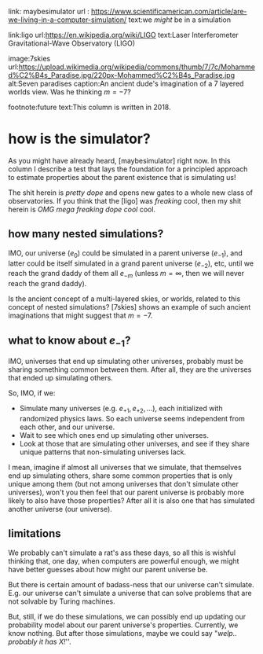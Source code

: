 link: maybesimulator
url : https://www.scientificamerican.com/article/are-we-living-in-a-computer-simulation/
text:we _might_ be in a simulation

link:ligo
url:https://en.wikipedia.org/wiki/LIGO
text:Laser Interferometer Gravitational-Wave Observatory (LIGO)

image:7skies
url:https://upload.wikimedia.org/wikipedia/commons/thumb/7/7c/Mohammed%C2%B4s_Paradise.jpg/220px-Mohammed%C2%B4s_Paradise.jpg
alt:Seven paradises
caption:An ancient dude's imagination of a 7 layered worlds view.  Was he
thinking $m=-7$?

footnote:future
text:This column is written in 2018.

# how is the simulator?

As you might have already heard, [maybesimulator] right now.  In this column I
describe a test that lays the foundation for a principled approach to estimate
properties about the parent existence that is simulating us!

The shit herein is _pretty dope_ and opens new gates to a whole new class of
observatories.  If you think that the [ligo] was _freaking_ cool, then my shit
herein is _OMG mega freaking dope cool_ cool.

## how many nested simulations?

IMO, our universe ($e_0$) could be simulated in a parent universe ($e_{-1}$),
and latter could be itself simulated in a grand parent universe ($e_{-2}$),
etc, until we reach the grand daddy of them all $e_{-m}$ (unless $m=\infty$,
then we will never reach the grand daddy).

Is the ancient concept of a multi-layered skies, or worlds, related to this
concept of nested simulations?  [7skies] shows an example of such ancient
imaginations that might suggest that $m=-7$.

## what to know about $e_{-1}$?

IMO, universes that end up simulating other universes, probably must be sharing
something common between them.  After all, they are the universes that ended up
simulating others.

So, IMO, if we:

+ Simulate many universes (e.g. $e_{+1}, e_{+2}, \ldots$), each initialized
  with randomized physics laws.  So each universe seems independent from each
  other, and our universe.
+ Wait to see which ones end up simulating other universes.
+ Look at those that are simulating other universes, and see if they share
  unique patterns that non-simulating universes lack.

I mean, imagine if almost all universes that we simulate, that themselves end
up simulating others, share some common properties that is only unique among
them (but not among universes that don't simulate other universes), won't you
then feel that our parent universe is probably more likely to also have those
properties?  After all it is also one that has simulated another universe (our
universe).

## limitations

We probably can't simulate a rat's ass these days, so all this is wishful
thinking that, one day, when computers are powerful enough, we might have
better guesses about how might our parent universe be.

But there is certain amount of badass-ness that our universe can't simulate.
E.g. our universe can't simulate a universe that can solve problems that are
not solvable by Turing machines.

But, still, if we do these simulations, we can possibly end up updating our
probability model about our parent universe's properties.  Currently, we know
nothing.  But after those simulations, maybe we could say "_welp.. probably it
has X!_''.
